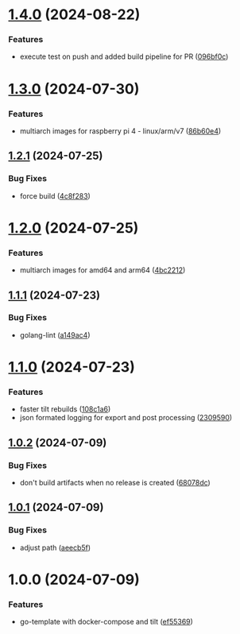 # [1.4.0](https://github.com/ci4rail/go-template/compare/v1.3.0...v1.4.0) (2024-08-22)


### Features

* execute test on push and added build pipeline for PR ([096bf0c](https://github.com/ci4rail/go-template/commit/096bf0c1ae16ed8811fb66192ffa4737cb03f8f1))

# [1.3.0](https://github.com/ci4rail/go-template/compare/v1.2.1...v1.3.0) (2024-07-30)


### Features

* multiarch images for raspberry pi 4 - linux/arm/v7 ([86b60e4](https://github.com/ci4rail/go-template/commit/86b60e4586a970e514c0a3094d32b4f5fe3a5977))

## [1.2.1](https://github.com/ci4rail/go-template/compare/v1.2.0...v1.2.1) (2024-07-25)


### Bug Fixes

* force build ([4c8f283](https://github.com/ci4rail/go-template/commit/4c8f283348276159c3a9d4330317f0250cbec533))

# [1.2.0](https://github.com/ci4rail/go-template/compare/v1.1.1...v1.2.0) (2024-07-25)


### Features

* multiarch images for amd64 and arm64 ([4bc2212](https://github.com/ci4rail/go-template/commit/4bc2212d8a2b9b679598b75dcb4a408fe4cf1045))

## [1.1.1](https://github.com/ci4rail/go-template/compare/v1.1.0...v1.1.1) (2024-07-23)


### Bug Fixes

* golang-lint ([a149ac4](https://github.com/ci4rail/go-template/commit/a149ac4122d9c0b75faafbee28d946886a18c1b6))

# [1.1.0](https://github.com/ci4rail/go-template/compare/v1.0.2...v1.1.0) (2024-07-23)


### Features

* faster tilt rebuilds ([108c1a6](https://github.com/ci4rail/go-template/commit/108c1a6da8ddc3c6220aca4d07daf9dfca697043))
* json formated logging for export and post processing ([2309590](https://github.com/ci4rail/go-template/commit/23095900df4ddffbd4c94b0da2133ec509d2a4e9))

## [1.0.2](https://github.com/ci4rail/go-template/compare/v1.0.1...v1.0.2) (2024-07-09)


### Bug Fixes

* don't build artifacts when no release is created ([68078dc](https://github.com/ci4rail/go-template/commit/68078dc44f2d21554c02e4c5d38de50a8b05fe42))

## [1.0.1](https://github.com/ci4rail/go-template/compare/v1.0.0...v1.0.1) (2024-07-09)


### Bug Fixes

* adjust path ([aeecb5f](https://github.com/ci4rail/go-template/commit/aeecb5f7a462a36f30539e9995f506bb91cc1529))

# 1.0.0 (2024-07-09)

### Features

* go-template with docker-compose and tilt ([ef55369](https://github.com/ci4rail/go-template/commit/ef55369ae02fd292a5358999822126520cde0841))
